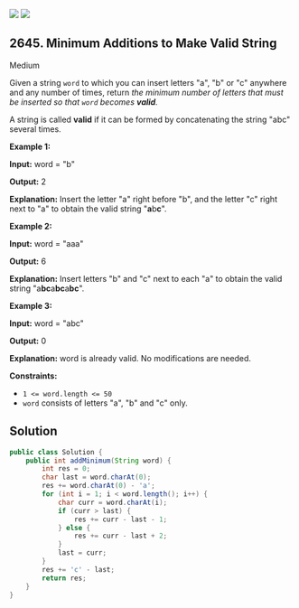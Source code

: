 [![](https://img.shields.io/github/stars/javadev/LeetCode-in-Java?label=Stars&style=flat-square)](https://github.com/javadev/LeetCode-in-Java)
[![](https://img.shields.io/github/forks/javadev/LeetCode-in-Java?label=Fork%20me%20on%20GitHub%20&style=flat-square)](https://github.com/javadev/LeetCode-in-Java/fork)

## 2645\. Minimum Additions to Make Valid String

Medium

Given a string `word` to which you can insert letters "a", "b" or "c" anywhere and any number of times, return _the minimum number of letters that must be inserted so that `word` becomes **valid**._

A string is called **valid** if it can be formed by concatenating the string "abc" several times.

**Example 1:**

**Input:** word = "b"

**Output:** 2

**Explanation:** Insert the letter "a" right before "b", and the letter "c" right next to "a" to obtain the valid string "**a**b**c**".

**Example 2:**

**Input:** word = "aaa"

**Output:** 6

**Explanation:** Insert letters "b" and "c" next to each "a" to obtain the valid string "a**bc**a**bc**a**bc**".

**Example 3:**

**Input:** word = "abc"

**Output:** 0

**Explanation:** word is already valid. No modifications are needed.

**Constraints:**

*   `1 <= word.length <= 50`
*   `word` consists of letters "a", "b" and "c" only.

## Solution

```java
public class Solution {
    public int addMinimum(String word) {
        int res = 0;
        char last = word.charAt(0);
        res += word.charAt(0) - 'a';
        for (int i = 1; i < word.length(); i++) {
            char curr = word.charAt(i);
            if (curr > last) {
                res += curr - last - 1;
            } else {
                res += curr - last + 2;
            }
            last = curr;
        }
        res += 'c' - last;
        return res;
    }
}
```